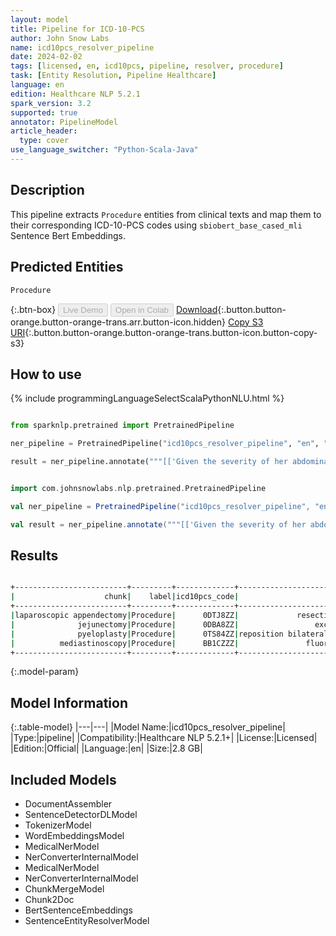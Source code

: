 ```yaml
---
layout: model
title: Pipeline for ICD-10-PCS
author: John Snow Labs
name: icd10pcs_resolver_pipeline
date: 2024-02-02
tags: [licensed, en, icd10pcs, pipeline, resolver, procedure]
task: [Entity Resolution, Pipeline Healthcare]
language: en
edition: Healthcare NLP 5.2.1
spark_version: 3.2
supported: true
annotator: PipelineModel
article_header:
  type: cover
use_language_switcher: "Python-Scala-Java"
---
```


## Description

This pipeline extracts `Procedure` entities from clinical texts and map them to their corresponding ICD-10-PCS codes using `sbiobert_base_cased_mli` Sentence Bert Embeddings.

## Predicted Entities

`Procedure`

{:.btn-box}
<button class="button button-orange" disabled>Live Demo</button>
<button class="button button-orange" disabled>Open in Colab</button>
[Download](https://s3.amazonaws.com/auxdata.johnsnowlabs.com/clinical/models/icd10pcs_resolver_pipeline_en_5.2.1_3.2_1706889288566.zip){:.button.button-orange.button-orange-trans.arr.button-icon.hidden}
[Copy S3 URI](s3://auxdata.johnsnowlabs.com/clinical/models/icd10pcs_resolver_pipeline_en_5.2.1_3.2_1706889288566.zip){:.button.button-orange.button-orange-trans.button-icon.button-copy-s3}

## How to use



<div class="tabs-box" markdown="1">
{% include programmingLanguageSelectScalaPythonNLU.html %}
  
```python

from sparknlp.pretrained import PretrainedPipeline

ner_pipeline = PretrainedPipeline("icd10pcs_resolver_pipeline", "en", "clinical/models")

result = ner_pipeline.annotate("""[['Given the severity of her abdominal examination and her persistence of her symptoms,\n            it is detected that need for laparoscopic appendectomy and possible jejunectomy\n            as well as pyeloplasty. We recommend performing a mediastinoscopy']]""")

```
```scala

import com.johnsnowlabs.nlp.pretrained.PretrainedPipeline

val ner_pipeline = PretrainedPipeline("icd10pcs_resolver_pipeline", "en", "clinical/models")

val result = ner_pipeline.annotate("""[['Given the severity of her abdominal examination and her persistence of her symptoms,\n            it is detected that need for laparoscopic appendectomy and possible jejunectomy\n            as well as pyeloplasty. We recommend performing a mediastinoscopy']]""")

```
</div>

## Results

```bash

+-------------------------+---------+-------------+----------------------------------------------------------------------+----------------------------------------------------------------------+----------------------------------------------------------------------+
|                    chunk|    label|icd10pcs_code|                                                            resolution|                                                             all_codes|                                                       all_resolutions|
+-------------------------+---------+-------------+----------------------------------------------------------------------+----------------------------------------------------------------------+----------------------------------------------------------------------+
|laparoscopic appendectomy|Procedure|      0DTJ8ZZ|             resection of appendix, endo [resection of appendix, endo]|0DTJ8ZZ:::0DT84ZZ:::0DTJ4ZZ:::0WBH4ZZ:::0DTR4ZZ:::0DBJ8ZZ:::0DTG4ZZ...|resection of appendix, endo [resection of appendix, endo]:::resecti...|
|              jejunectomy|Procedure|      0DBA8ZZ|                 excision of jejunum, endo [excision of jejunum, endo]|0DBA8ZZ:::0DTA8ZZ:::0D5A8ZZ:::0DLA8ZZ:::0DBA8ZX:::0DT88ZZ:::0DCA8ZZ...|excision of jejunum, endo [excision of jejunum, endo]:::resection o...|
|              pyeloplasty|Procedure|      0TS84ZZ|reposition bilateral ureters, perc endo approach [reposition bilate...|0TS84ZZ:::0TS74ZZ:::069B3ZZ:::06SB3ZZ:::0TR74JZ:::0TQ43ZZ:::049A3ZZ...|reposition bilateral ureters, perc endo approach [reposition bilate...|
|          mediastinoscopy|Procedure|      BB1CZZZ|               fluoroscopy of mediastinum [fluoroscopy of mediastinum]|BB1CZZZ:::0WJC4ZZ:::BB4CZZZ:::0WJC3ZZ:::0WHC33Z:::0WHC43Z:::0WHC3YZ...|fluoroscopy of mediastinum [fluoroscopy of mediastinum]:::inspectio...|
+-------------------------+---------+-------------+----------------------------------------------------------------------+----------------------------------------------------------------------+----------------------------------------------------------------------+


```

{:.model-param}
## Model Information

{:.table-model}
|---|---|
|Model Name:|icd10pcs_resolver_pipeline|
|Type:|pipeline|
|Compatibility:|Healthcare NLP 5.2.1+|
|License:|Licensed|
|Edition:|Official|
|Language:|en|
|Size:|2.8 GB|

## Included Models

- DocumentAssembler
- SentenceDetectorDLModel
- TokenizerModel
- WordEmbeddingsModel
- MedicalNerModel
- NerConverterInternalModel
- MedicalNerModel
- NerConverterInternalModel
- ChunkMergeModel
- Chunk2Doc
- BertSentenceEmbeddings
- SentenceEntityResolverModel
